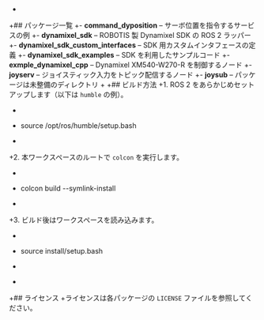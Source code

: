 
+
+## パッケージ一覧
+- **command_dyposition** – サーボ位置を指令するサービスの例
+- **dynamixel_sdk** – ROBOTIS 製 Dynamixel SDK の ROS 2 ラッパー
+- **dynamixel_sdk_custom_interfaces** – SDK 用カスタムインタフェースの定義
+- **dynamixel_sdk_examples** – SDK を利用したサンプルコード
+- **exmple_dynamixel_cpp** – Dynamixel XM540-W270-R を制御するノード
+- **joyserv** – ジョイスティック入力をトピック配信するノード
+- **joysub** – パッケージは未整備のディレクトリ
+
+## ビルド方法
+1. ROS 2 をあらかじめセットアップします（以下は `humble` の例）。
+   ```bash
+   source /opt/ros/humble/setup.bash
+   ```
+2. 本ワークスペースのルートで `colcon` を実行します。
+   ```bash
+   colcon build --symlink-install
+   ```
+3. ビルド後はワークスペースを読み込みます。
+   ```bash
+   source install/setup.bash
+   ```
+
+## ライセンス
+ライセンスは各パッケージの `LICENSE` ファイルを参照してください。

